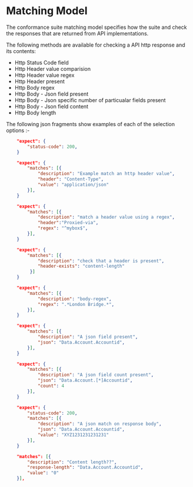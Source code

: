 # Matching Model

The conformance suite matching model specifies how the suite and check the responses that are returned from API implementations.

The following methods are available for checking a API http response and its contents:

- Http Status Code field
- Http Header value comparision
- Http Header value regex
- Http Header present
- Http Body regex
- Http Body - Json field present
- Http Body - Json specific number of particualar fields present
- Http Body - Json field content
- Http Body length

The following json fragments show examples of each of the selection options :-

```json
    "expect": {
        "status-code": 200,
    }
```

```json
    "expect": {
        "matches": [{
            "description": "Example match an http header value",
            "header": "Content-Type",
            "value": "application/json"
        }],
    }
```

```json
    "expect": {
        "matches": [{
            "description": "match a header value using a regex",
            "header":"Proxied-via",
            "regex": "^mybox$",
        }],
    }
```

```json
    "expect": {
        "matches": [{
            "description": "check that a header is present",
            "header-exists": "content-length"
         }]
    }
```

```json
    "expect": {
        "matches": [{
            "description": "body-regex",
            "regex": ".*London Bridge.*",
        }],
    }
```

```json
    "expect": {
        "matches": [{
            "description": "A json field present",
            "json": "Data.Account.Accountid",
        }],
    }
```

```json
    "expect": {
        "matches": [{
            "description": "A json field count present",
            "json": "Data.Account.[*]Accountid",
            "count": 4
        }],
    }
```




```json
    "expect": {
        "status-code": 200,
        "matches": [{
            "description": "A json match on response body",
            "json": "Data.Account.Accountid",
            "value": "XYZ1231231231231"
        }],
    }
```

```json
    "matches": [{
        "description": "Content length??",
        "response-length": "Data.Account.Accountid",
        "value": "0"
    }],
```
